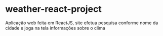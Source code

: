 # weather-react-project
Aplicação web feita em ReactJS, site efetua pesquisa conforme nome da cidade e joga na tela informações sobre o clima
